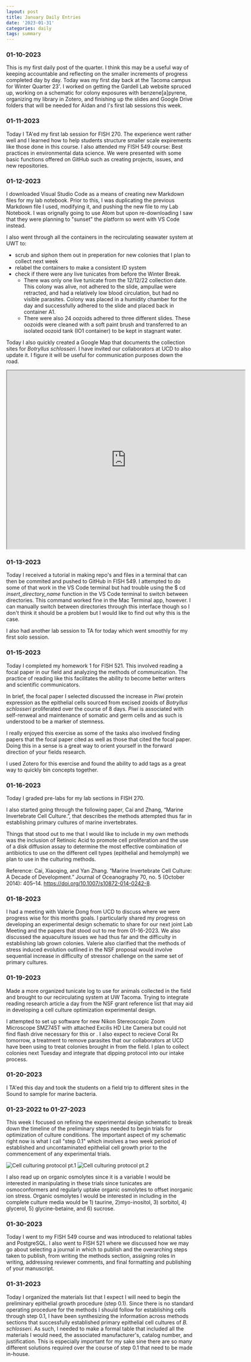 ```yaml
---
layout: post
title: January Daily Entries
date: '2023-01-31'
categories: daily
tags: summary
---
```

### 01-10-2023
This is my first daily post of the quarter. I think this may be a useful way of keeping accountable and reflecting on the smaller increments of progress completed day by day. Today was my first day back at the Tacoma campus for Winter Quarter 23'. I worked on getting the Gardell Lab website spruced up, working on a schematic for colony exposures with benzene[a]pyrene, organizing my library in Zotero, and finishing up the slides and Google Drive folders that will be needed for Aidan and I's first lab sessions this week.

### 01-11-2023
Today I TA'ed my first lab session for FISH 270. The experience went rather well and I learned how to help students structure smaller scale expirements like those done in this course. I also attended my FISH 549 course: Best practices in environmental data science. We were presented with some basic functions offered on GitHub such as creating projects, issues, and new repositories.

### 01-12-2023
I downloaded Visual Studio Code as a means of creating new Markdown files for my lab notebook. Prior to this, I was duplicating the previous Markdown file I used, modifying it, and pushing the new file to my Lab Notebook. I was orignally going to use Atom but upon re-downloading I saw that they were planning to "sunset" the platform so went with VS Code instead.  

I also went through all the containers in the recirculating seawater system at UWT to: 
-  scrub and siphon them out in preperation for new colonies that I plan to collect next week 
- relabel the containers to make a consistent ID system
- check if there were any live tunicates from before the Winter Break. 
    - There was only one live tunicate from the 12/12/22 collection date. This colony was alive, not adhered to the slide, ampullae were retracted, and had a relatively low blood circulation, but had no visible parasites. Colony was placed in a humidity chamber for the day and successfully adhered to the slide and placed back in container A1. 
    - There were also 24 oozoids adhered to three different slides. These oozoids were cleaned with a soft paint brush and transferred to an isolated oozoid tank (IO1 container) to be kept in stagnant water.

Today I also quickly created a Google Map that documents the collection sites for _Botryllus schlosseri_. I have invited our collaborators at UCD to also update it. I figure it will be useful for communication purposes down the road. 
<iframe src="https://www.google.com/maps/d/embed?mid=1eR60Z1Da5eniGU9MuhU01yVwgPIw4vo&hl=en&ehbc=2E312F" width="640" height="480"></iframe>

### 01-13-2023
Today I received a tutorial in making repo's and files in a terminal that can then be commited and pushed to GitHub in FISH 549. I attempted to do some of that work in the VS Code terminal but had trouble using the $ cd *insert_directory_name* function in the VS Code terminal to switch between directories. This command worked fine in the Mac Terminal app, however. I can manually switch between directories through this interface though so I don't think it should be a problem but I would like to find out why this is the case.

I also had another lab session to TA for today which went smoothly for my first solo session. 

### 01-15-2023
Today I completed my homework 1 for FISH 521. This involved reading a focal paper in our field and analyzing the methods of communication. The practice of reading like this facilitates the ability to become better writers and scientific communicators. 

In brief, the focal paper I selected  discussed the increase in _Piwi_ protein expression as the epithelial cells sourced from excised zooids of _Botryllus schlosseri_ proliferated over the course of 8 days. _Piwi_ is associated with self-renweal and maintenance of somatic and germ cells and as such is understood to be a marker of stemness.

I really enjoyed this exercise as some of the tasks also involved finding papers that the focal paper cited as well as those that cited the focal paper. Doing this in a sense is a great way to orient yourself in the forward direction of your fields research.

I used Zotero for this exercise and found the ability to add tags as a great way to quickly bin concepts together.

### 01-16-2023
Today I graded pre-labs for my lab sections in FISH 270.

I also started going through the following paper, Cai and Zhang, “Marine Invertebrate Cell Culture.”, that describes the methods attempted thus far in establishing primary cultures of marine invertebrates.

Things that stood out to me that I would like to include in my own methods was the inclusion of Retinoic Acid to promote cell proliferation and the use of a disk diffusion assay to determine the most effective combination of antibiotics to use on the different cell types (epithelial and hemolymph) we plan to use in the culturing methods. 

Reference:
Cai, Xiaoqing, and Yan Zhang. “Marine Invertebrate Cell Culture: A Decade of Development.” Journal of Oceanography 70, no. 5 (October 2014): 405–14. https://doi.org/10.1007/s10872-014-0242-8.

### 01-18-2023
I had a meeting with Valerie Dong from UCD to discuss where we were progress wise for this months goals. I particularly shared my progress on developing an experimental design schematic to share for our next joint Lab Meeting and the papers that stood out to me from 01-16-2023. We also discussed the aquaculture issues we had thus far and the difficulty in establishing lab grown colonies. 
Valerie also clarified that the methods of stress induced evolution outlined in the NSF proposal would involve sequential increase in difficulty of stressor challenge on the same set of primary cultures.

### 01-19-2023
Made a more organized tunicate log to use for animals collected in the field and brought to our recirculating system at UW Tacoma. Trying to integrate reading research article a day from the NSF grant reference list that may aid in developing a cell culture optimization experimental design. 

I attempted to set up software for new Nikon Stereoscopic Zoom Microscope SMZ745T with attached Excilis HD Lite Camera but could not find flash drive necessary for this or . I also expect to recieve Coral Rx tomorrow, a treatment to remove parasites that our collaborators at UCD have been using to treat colonies brought in from the field. I plan to collect colonies next Tuesday and integrate that dipping protocol into our intake process.

### 01-20-2023
I TA'ed this day and took the students on a field trip to different sites in the Sound to sample for marine bacteria.

### 01-23-2022 to 01-27-2023
This week I focused on refining the experimental design schematic to break down the timeline of the preliminary steps needed to begin trials for optimization of culture conditions. The important aspect of my schematic right now is what I call "step 0.1" which involves a two week period of established and uncontaminated epithelial cell growth prior to the commencement of any experimental trials.

![Cell culturing protocol pt.1](https://github.com/valeste/valeste.github.io/blob/master/assets/img/Mussel_HeatStress_Ferritin.png?raw=true)
![Cell culturing protocol pt.2](slide_2.jpeg)

I also read up on organic osmolytes since it is a variable I would be interested in manipulating in these trials since tunicates are osmoconformers and regularly uptake organic osmolytes to offset inorganic ion stress. Organic osmolytes I would be interested in including in the complete culture media would be 1) taurine, 2)myo-inositol, 3) sorbitol, 4) glycerol, 5) glycine-betaine, and 6) sucrose.

### 01-30-2023
Today I went to my FISH 549 course and was introduced to relational tables and PostgreSQL. I also went to FISH 521 where we discussed how we may go about selecting a journal in which to publish and the overarching steps taken to publish, from writing the methods section, assigning roles in writing, addressing reviewer comments, and final formatting and publishing of your manuscript.

### 01-31-2023
Today I organized the materials list that I expect I will need to begin the preliminary epithelial growth procedure (step 0.1). Since there is no standard operating procedure for the methods I should follow for establishing cells through step 0.1, I have been synthesizing the information across methods sections that successfully established primary epithelial cell cultures of _B. schlosseri_. As such, I needed to make a formal table that included all the materials I would need, the associated manufacturer's, catalog number, and justification. This is especially important for my sake sine there are so many different solutions required over the course of step 0.1 that need to be made in-house.


